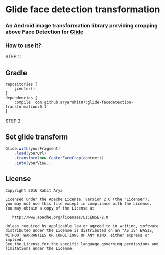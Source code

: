 
# Glide face detection transformation

### An Android image transformation library providing cropping above Face Detection for [Glide](https://github.com/bumptech/glide)

### How to use it?

STEP 1:

Gradle
-------

```
repositories {
    jcenter()
}
dependencies {
    compile 'com.github.aryarohit07:glide-facedetection-transformation:0.1'
}
```

STEP 2:

Set glide transform
-------

```java
Glide.with(yourFragment)
    .load(yourUrl)
    .transform(new CenterFaceCrop(context))
    .into(yourView);
```

License
-------

    Copyright 2016 Rohit Arya

    Licensed under the Apache License, Version 2.0 (the "License");
    you may not use this file except in compliance with the License.
    You may obtain a copy of the License at

       http://www.apache.org/licenses/LICENSE-2.0

    Unless required by applicable law or agreed to in writing, software
    distributed under the License is distributed on an "AS IS" BASIS,
    WITHOUT WARRANTIES OR CONDITIONS OF ANY KIND, either express or implied.
    See the License for the specific language governing permissions and
    limitations under the License.
